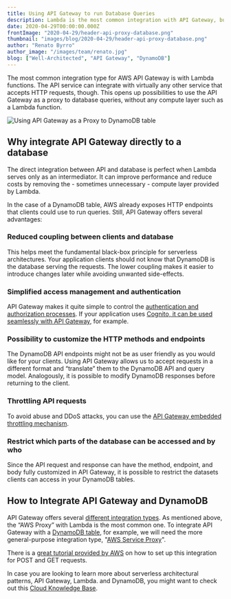 ```yaml
---
title: Using API Gateway to run Database Queries
description: Lambda is the most common integration with API Gateway, but it can also integrate directly with databases to speed up execution and reduce costs
date: 2020-04-29T00:00:00.000Z
frontImage: "2020-04-29/header-api-proxy-database.png"
thumbnail: "images/blog/2020-04-29/header-api-proxy-database.png"
author: "Renato Byrro"
author_image: "/images/team/renato.jpg"
blog: ["Well-Architected", "API Gateway", "DynamoDB"]
---
```


The most common integration type for AWS API Gateway is with Lambda functions. The API service can integrate with virtually any other service that accepts HTTP requests, though. This opens up possibilities to use the API Gateway as a proxy to database queries, without any compute layer such as a Lambda function.

![Using API Gateway as a Proxy to DynamoDB table](/images/blog/2020-04-29/api-gateway-proxy-database-architecture-diagram.gif "Using API Gateway as a Proxy to DynamoDB table")


## Why integrate API Gateway directly to a database

The direct integration between API and database is perfect when Lambda serves only as an intermediator. It can improve performance and reduce costs by removing the - sometimes unnecessary - compute layer provided by Lambda.

In the case of a DynamoDB table, AWS already exposes HTTP endpoints that clients could use to run queries. Still, API Gateway offers several advantages:


### Reduced coupling between clients and database

This helps meet the fundamental black-box principle for serverless architectures. Your application clients should not know that DynamoDB is the database serving the requests. The lower coupling makes it easier to introduce changes later while avoiding unwanted side-effects.


### Simplified access management and authentication

API Gateway makes it quite simple to control the [authentication and authorization processes](https://docs.aws.amazon.com/apigateway/latest/developerguide/apigateway-control-access-to-api.html). If your application uses [Cognito, it can be used seamlessly with API Gateway](https://docs.aws.amazon.com/apigateway/latest/developerguide/apigateway-integrate-with-cognito.html), for example.


### Possibility to customize the HTTP methods and endpoints

The DynamoDB API endpoints might not be as user friendly as you would like for your clients. Using API Gateway allows us to accept requests in a different format and “translate” them to the DynamoDB API and query model. Analogously, it is possible to modify DynamoDB responses before returning to the client.


### Throttling API requests

To avoid abuse and DDoS attacks, you can use the [API Gateway embedded throttling mechanism](https://docs.aws.amazon.com/apigateway/latest/developerguide/api-gateway-request-throttling.html).


### Restrict which parts of the database can be accessed and by who

Since the API request and response can have the method, endpoint, and body fully customized in API Gateway, it is possible to restrict the datasets clients can access in your DynamoDB tables.


## How to Integrate API Gateway and DynamoDB

API Gateway offers several [different integration types](https://docs.aws.amazon.com/apigateway/latest/developerguide/api-gateway-api-integration-types.html). As mentioned above, the “AWS Proxy” with Lambda is the most common one. To integrate API Gateway with a [DynamoDB table](https://dashbird.io/knowledge-base/dynamodb/overview-and-main-concepts/?utm_source=dashbird-blog&utm_medium=article&utm_campaign=well-architected&utm_content=api-gateway-proxy-database), for example, we will need the more general-purpose integration type, "[AWS Service Proxy](https://docs.aws.amazon.com/apigateway/latest/developerguide/getting-started-aws-proxy.html)".

There is a [great tutorial provided by AWS](https://aws.amazon.com/blogs/compute/using-amazon-api-gateway-as-a-proxy-for-dynamodb/) on how to set up this integration for POST and GET requests.

In case you are looking to learn more about serverless architectural patterns, API Gateway, Lambda. and DynamoDB, you might want to check out this [Cloud Knowledge Base](https://dashbird.io/knowledge-base/?utm_source=dashbird-blog&utm_medium=article&utm_campaign=well-architected&utm_content=api-gateway-proxy-database).
